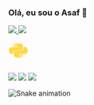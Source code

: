 ### Olá, eu sou o Asaf 👋

<!--
**AsafViana/AsafViana** is a ✨ _special_ ✨ repository because its `README.md` (this file) appears on your GitHub profile.

Here are some ideas to get you started:

- 🔭 Eu atualmente trabalho no Back-end
- 🌱 Estou estudando Python
- 📫 Como chegar até mim: Instagram-@asafaraujo
- ⚡ Curiosidades: Faço desenhos digitais e sou tecladista 🎹
-->
<div>
<a href="https://github.com/AsafViana">
  <img height="180em" src="https://github-readme-stats.vercel.app/api?username=AsafViana&show_icons=true&theme=onedark&include_all_commits=true&count_private=true"/>
  <img height="180em" src="https://github-readme-stats.vercel.app/api/top-langs/?username=AsafViana&layout=compact&langs_count=7&theme=onedark"/>
</div>

<div style="display: inline_block"><br>
  <img align="center" alt="Asaf-Python" height="30" width="40" src="https://github.com/devicons/devicon/blob/master/icons/python/python-plain.svg">
</div>
  
  ##
  
<div> 
  <a href="https://instagram.com/asafaraujo" target="_blank"><img src="https://img.shields.io/badge/-Instagram-%23E4405F?style=for-the-badge&logo=instagram&logoColor=white" target="_blank"></a> 
  <a href = "mailto:asaff.viana@gmail.com"><img src="https://img.shields.io/badge/-Gmail-%23333?style=for-the-badge&logo=gmail&logoColor=white" target="_blank"></a>
  <a href="https://www.linkedin.com/in/asaf-araujo" target="_blank"><img src="https://img.shields.io/badge/-LinkedIn-%230077B5?style=for-the-badge&logo=linkedin&logoColor=white" target="_blank"></a> 
 
  ![Snake animation](https://github.com/AsafViana/blob/output/github-contribution-grid-snake.svg)
 
</div>
